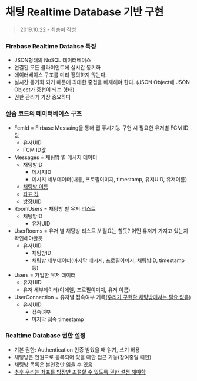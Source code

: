 # 채팅 Realtime Database 기반 구현

> 2019.10.22 - 최승미 작성

### Firebase Realtime Databse 특징

- JSON형태의 NoSQL 데이터베이스
- 연결된 모든 클라이언트에 실시간 동기화
- 데이터베이스 구조를 미리 정의하지 않는다.
- 실시간 동기화 되기 때문에 최대한 중첩을 배제해야 한다. (JSON Object에 JSON Object가 중첩이 되는 형태)
- 권한 관리가 가장 중요하다

### 실습 코드의 데이터베이스 구조

- FcmId = Firbase Messaing을 통해 웹 푸시기능 구현 시 필요한 유저별 FCM ID 값
  - 유저UID
  - FCM ID값
- Messages = 채팅방 별 메시지 데이터
  - 채팅방ID 
    - 메시지ID
    - 메시지 세부데이터(내용, 프로필이미지, timestamp, 유저UID, 유저이름)
  - <u>채팅방 이름</u>
  - <u>좌표 값</u>
  - <u>방장UID</u>
- RoomUsers = 채팅방 별 유저 리스트
  - 채팅방ID                                                                                                                                                                                                                                                                                                                                                                                                                 
    - 유저UID
- UserRooms = 유저 별 채팅방 리스트 // 필요는 할듯? 어떤 유저가 가지고 있는지 확인해야할듯
  - 유저UID
    - 채팅방ID
    - 채팅방 세부데이터(마지막 메시지, 프로필이미지, 채팅방ID, timestamp 등)
- Users = 가입한 유저 데이터
  - 유저UID
  - 유저 세부데이터(이메일, 프로필이미지, 유저 이름)
- UserConnection = 유저별 접속여부 기록<u>(우리가 구현할 채팅방에서는 필요 없음)</u>
  - 유저UID
    - 접속여부
    - 마지막 접속 timestamp

### Realtime Database 권한 설정

- 기본 권한: Authentication 인증 받았을 때 읽기, 쓰기 허용
- 채팅방은 인원으로 등록되어 있을 때만 접근 가능(참여중일 때만)
- 채팅방 목록은 본인것만 읽을 수 있음
- <u>추후 우리는 좌표를 방장만 조절할 수 있도록 권한 설정 해야함</u>

